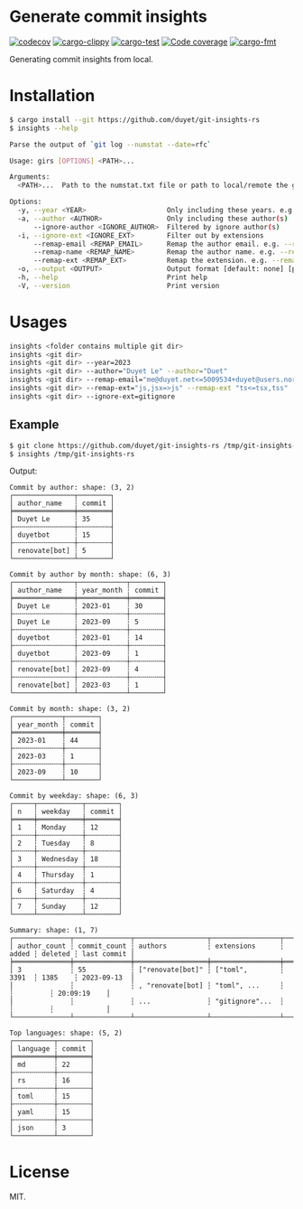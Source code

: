# Generate commit insights

[![codecov](https://codecov.io/gh/duyet/git-insights-rs/branch/master/graph/badge.svg?token=VCDqi5hfza)](https://codecov.io/gh/duyet/git-insights-rs)
[![cargo-clippy](https://github.com/duyet/git-insights-rs/actions/workflows/cargo-clippy.yaml/badge.svg)](https://github.com/duyet/git-insights-rs/actions/workflows/cargo-clippy.yaml)
[![cargo-test](https://github.com/duyet/git-insights-rs/actions/workflows/cargo-test.yaml/badge.svg)](https://github.com/duyet/athena-rs/actions/workflows/cargo-test.yaml)
[![Code coverage](https://github.com/duyet/git-insights-rs/actions/workflows/cov.yaml/badge.svg)](https://github.com/duyet/athena-rs/actions/workflows/cov.yaml)
[![cargo-fmt](https://github.com/duyet/git-insights-rs/actions/workflows/cargo-fmt.yaml/badge.svg)](https://github.com/duyet/athena-rs/actions/workflows/cargo-fmt.yaml)

Generating commit insights from local.


# Installation

<!-- BEGIN INSTALLATION -->
```bash
$ cargo install --git https://github.com/duyet/git-insights-rs
$ insights --help

Parse the output of `git log --numstat --date=rfc`

Usage: girs [OPTIONS] <PATH>...

Arguments:
  <PATH>...  Path to the numstat.txt file or path to local/remote the git repositories

Options:
  -y, --year <YEAR>                    Only including these years. e.g. --year 2022 --year 2023
  -a, --author <AUTHOR>                Only including these author(s)
      --ignore-author <IGNORE_AUTHOR>  Filtered by ignore author(s)
  -i, --ignore-ext <IGNORE_EXT>        Filter out by extensions
      --remap-email <REMAP_EMAIL>      Remap the author email. e.g. --remap-email "me@duyet.net<=5009534+duyet@users.noreply.github.com,lvduit08@gmail.com"
      --remap-name <REMAP_NAME>        Remap the author name. e.g. --remap-name "Duyet Le=>Duyet"
      --remap-ext <REMAP_EXT>          Remap the extension. e.g. --remap-ext "tsx=>ts"
  -o, --output <OUTPUT>                Output format [default: none] [possible values: none, json, html]
  -h, --help                           Print help
  -V, --version                        Print version
```
<!-- END INSTALLATION -->

# Usages

```bash
insights <folder contains multiple git dir>
insights <git dir>
insights <git dir> --year=2023
insights <git dir> --author="Duyet Le" --author="Duet"
insights <git dir> --remap-email="me@duyet.net<=5009534+duyet@users.noreply.github.com" --author="Duet"
insights <git dir> --remap-ext="js,jsx=>js" --remap-ext "ts<=tsx,tss"
insights <git dir> --ignore-ext=gitignore
```

## Example

<!-- BEGIN DEMO -->
```bash
$ git clone https://github.com/duyet/git-insights-rs /tmp/git-insights-rs
$ insights /tmp/git-insights-rs
```

Output:

```
Commit by author: shape: (3, 2)
┌───────────────┬────────┐
│ author_name   ┆ commit │
╞═══════════════╪════════╡
│ Duyet Le      ┆ 35     │
├╌╌╌╌╌╌╌╌╌╌╌╌╌╌╌┼╌╌╌╌╌╌╌╌┤
│ duyetbot      ┆ 15     │
├╌╌╌╌╌╌╌╌╌╌╌╌╌╌╌┼╌╌╌╌╌╌╌╌┤
│ renovate[bot] ┆ 5      │
└───────────────┴────────┘

Commit by author by month: shape: (6, 3)
┌───────────────┬────────────┬────────┐
│ author_name   ┆ year_month ┆ commit │
╞═══════════════╪════════════╪════════╡
│ Duyet Le      ┆ 2023-01    ┆ 30     │
├╌╌╌╌╌╌╌╌╌╌╌╌╌╌╌┼╌╌╌╌╌╌╌╌╌╌╌╌┼╌╌╌╌╌╌╌╌┤
│ Duyet Le      ┆ 2023-09    ┆ 5      │
├╌╌╌╌╌╌╌╌╌╌╌╌╌╌╌┼╌╌╌╌╌╌╌╌╌╌╌╌┼╌╌╌╌╌╌╌╌┤
│ duyetbot      ┆ 2023-01    ┆ 14     │
├╌╌╌╌╌╌╌╌╌╌╌╌╌╌╌┼╌╌╌╌╌╌╌╌╌╌╌╌┼╌╌╌╌╌╌╌╌┤
│ duyetbot      ┆ 2023-09    ┆ 1      │
├╌╌╌╌╌╌╌╌╌╌╌╌╌╌╌┼╌╌╌╌╌╌╌╌╌╌╌╌┼╌╌╌╌╌╌╌╌┤
│ renovate[bot] ┆ 2023-09    ┆ 4      │
├╌╌╌╌╌╌╌╌╌╌╌╌╌╌╌┼╌╌╌╌╌╌╌╌╌╌╌╌┼╌╌╌╌╌╌╌╌┤
│ renovate[bot] ┆ 2023-03    ┆ 1      │
└───────────────┴────────────┴────────┘

Commit by month: shape: (3, 2)
┌────────────┬────────┐
│ year_month ┆ commit │
╞════════════╪════════╡
│ 2023-01    ┆ 44     │
├╌╌╌╌╌╌╌╌╌╌╌╌┼╌╌╌╌╌╌╌╌┤
│ 2023-03    ┆ 1      │
├╌╌╌╌╌╌╌╌╌╌╌╌┼╌╌╌╌╌╌╌╌┤
│ 2023-09    ┆ 10     │
└────────────┴────────┘

Commit by weekday: shape: (6, 3)
┌─────┬───────────┬────────┐
│ n   ┆ weekday   ┆ commit │
╞═════╪═══════════╪════════╡
│ 1   ┆ Monday    ┆ 12     │
├╌╌╌╌╌┼╌╌╌╌╌╌╌╌╌╌╌┼╌╌╌╌╌╌╌╌┤
│ 2   ┆ Tuesday   ┆ 8      │
├╌╌╌╌╌┼╌╌╌╌╌╌╌╌╌╌╌┼╌╌╌╌╌╌╌╌┤
│ 3   ┆ Wednesday ┆ 18     │
├╌╌╌╌╌┼╌╌╌╌╌╌╌╌╌╌╌┼╌╌╌╌╌╌╌╌┤
│ 4   ┆ Thursday  ┆ 1      │
├╌╌╌╌╌┼╌╌╌╌╌╌╌╌╌╌╌┼╌╌╌╌╌╌╌╌┤
│ 6   ┆ Saturday  ┆ 4      │
├╌╌╌╌╌┼╌╌╌╌╌╌╌╌╌╌╌┼╌╌╌╌╌╌╌╌┤
│ 7   ┆ Sunday    ┆ 12     │
└─────┴───────────┴────────┘

Summary: shape: (1, 7)
┌──────────────┬──────────────┬──────────────────┬─────────────────┬───────┬─────────┬─────────────┐
│ author_count ┆ commit_count ┆ authors          ┆ extensions      ┆ added ┆ deleted ┆ last commit │
╞══════════════╪══════════════╪══════════════════╪═════════════════╪═══════╪═════════╪═════════════╡
│ 3            ┆ 55           ┆ ["renovate[bot]" ┆ ["toml",        ┆ 3391  ┆ 1385    ┆ 2023-09-13  │
│              ┆              ┆ , "renovate[bot] ┆ "toml", ...     ┆       ┆         ┆ 20:09:19    │
│              ┆              ┆ ...              ┆ "gitignore"...  ┆       ┆         ┆             │
└──────────────┴──────────────┴──────────────────┴─────────────────┴───────┴─────────┴─────────────┘

Top languages: shape: (5, 2)
┌──────────┬────────┐
│ language ┆ commit │
╞══════════╪════════╡
│ md       ┆ 22     │
├╌╌╌╌╌╌╌╌╌╌┼╌╌╌╌╌╌╌╌┤
│ rs       ┆ 16     │
├╌╌╌╌╌╌╌╌╌╌┼╌╌╌╌╌╌╌╌┤
│ toml     ┆ 15     │
├╌╌╌╌╌╌╌╌╌╌┼╌╌╌╌╌╌╌╌┤
│ yaml     ┆ 15     │
├╌╌╌╌╌╌╌╌╌╌┼╌╌╌╌╌╌╌╌┤
│ json     ┆ 3      │
└──────────┴────────┘

```
<!-- END DEMO -->

# License

MIT.
